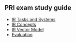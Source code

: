 ## PRI exam study guide

-   [IR Tasks and Systems](./1_ir_tasks_and_systems.md)
-   [IR Concepts](./2_ir_concepts.md)
-   [IR Vector Model](./3_vector_model.md)
-   [Evaluation](./4_evaluation.md)

